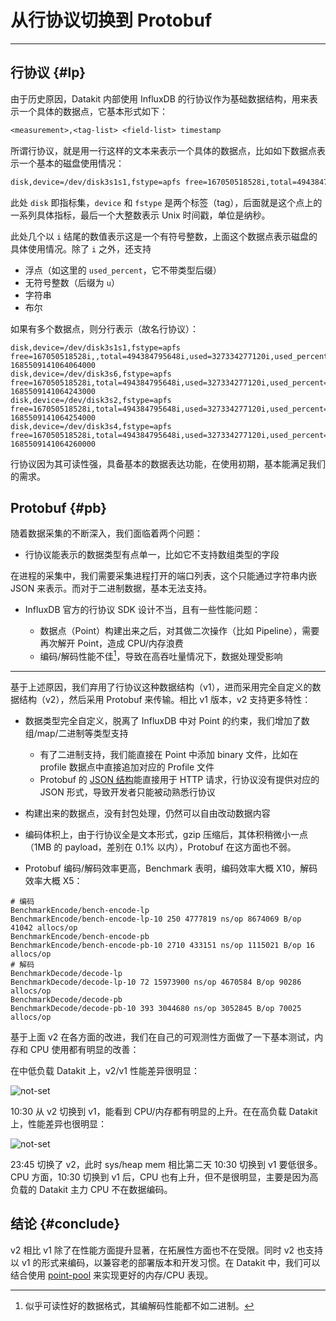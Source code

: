 # 从行协议切换到 Protobuf

---

## 行协议 {#lp}

由于历史原因，Datakit 内部使用 InfluxDB 的行协议作为基础数据结构，用来表示一个具体的数据点，它基本形式如下：

```txt
<measurement>,<tag-list> <field-list> timestamp
```

所谓行协议，就是用一行这样的文本来表示一个具体的数据点，比如如下数据点表示一个基本的磁盘使用情况：

```txt
disk,device=/dev/disk3s1s1,fstype=apfs free=167050518528i,total=494384795648i,used=327334277120i,used_percent=66.21042556354438 1685509141064064000
```

此处 `disk` 即指标集，`device` 和 `fstype` 是两个标签（tag），后面就是这个点上的一系列具体指标，最后一个大整数表示 Unix 时间戳，单位是纳秒。

此处几个以 `i` 结尾的数值表示这是一个有符号整数，上面这个数据点表示磁盘的具体使用情况。除了 `i` 之外，还支持

- 浮点（如这里的 `used_percent`，它不带类型后缀）
- 无符号整数（后缀为 `u`）
- 字符串
- 布尔

如果有多个数据点，则分行表示（故名行协议）：

``` text
disk,device=/dev/disk3s1s1,fstype=apfs free=167050518528i,,total=494384795648i,used=327334277120i,used_percent=66.21042556354438 1685509141064064000
disk,device=/dev/disk3s6,fstype=apfs free=167050518528i,total=494384795648i,used=327334277120i,used_percent=66.21042556354438 1685509141064243000
disk,device=/dev/disk3s2,fstype=apfs free=167050518528i,total=494384795648i,used=327334277120i,used_percent=66.21042556354438 1685509141064254000
disk,device=/dev/disk3s4,fstype=apfs free=167050518528i,total=494384795648i,used=327334277120i,used_percent=66.21042556354438 1685509141064260000
```

行协议因为其可读性强，具备基本的数据表达功能，在使用初期，基本能满足我们的需求。

## Protobuf {#pb}

随着数据采集的不断深入，我们面临着两个问题：

- 行协议能表示的数据类型有点单一，比如它不支持数组类型的字段

在进程的采集中，我们需要采集进程打开的端口列表，这个只能通过字符串内嵌 JSON 来表示。而对于二进制数据，基本无法支持。

- InfluxDB 官方的行协议 SDK 设计不当，且有一些性能问题：

    - 数据点（Point）构建出来之后，对其做二次操作（比如 Pipeline），需要再次解开 Point，造成 CPU/内存浪费
    - 编码/解码性能不佳[^1]，导致在高吞吐量情况下，数据处理受影响

[^1]: 似乎可读性好的数据格式，其编解码性能都不如二进制。

---

基于上述原因，我们弃用了行协议这种数据结构（v1），进而采用完全自定义的数据结构（v2），然后采用 Protobuf 来传输。相比 v1 版本，v2 支持更多特性：

- 数据类型完全自定义，脱离了 InfluxDB 中对 Point 的约束，我们增加了数组/map/二进制等类型支持

    - 有了二进制支持，我们能直接在 Point 中添加 binary 文件，比如在 profile 数据点中直接追加对应的 Profile 文件
    - Protobuf 的 [JSON 结构](apis.md#api-v1-write-body-pbjson-protocol)能直接用于 HTTP 请求，行协议没有提供对应的 JSON 形式，导致开发者只能被动熟悉行协议

- 构建出来的数据点，没有封包处理，仍然可以自由改动数据内容
- 编码体积上，由于行协议全是文本形式，gzip 压缩后，其体积稍微小一点（1MB 的 payload，差别在 0.1% 以内），Protobuf 在这方面也不弱。
- Protobuf 编码/解码效率更高，Benchmark 表明，编码效率大概 X10，解码效率大概 X5：

```shell
# 编码
BenchmarkEncode/bench-encode-lp
BenchmarkEncode/bench-encode-lp-10 250 4777819 ns/op 8674069 B/op 41042 allocs/op
BenchmarkEncode/bench-encode-pb
BenchmarkEncode/bench-encode-pb-10 2710 433151 ns/op 1115021 B/op 16   allocs/op
# 解码
BenchmarkDecode/decode-lp
BenchmarkDecode/decode-lp-10 72 15973900 ns/op 4670584 B/op 90286 allocs/op
BenchmarkDecode/decode-pb
BenchmarkDecode/decode-pb-10 393 3044680 ns/op 3052845 B/op 70025 allocs/op
```

基于上面 v2 在各方面的改进，我们在自己的可观测性方面做了一下基本测试，内存和 CPU 使用都有明显的改善：

在中低负载 Datakit 上，v2/v1 性能差异很明显：

![not-set](https://static.guance.com/images/datakit/lp-vs-pb/v1-v2-mid-pressure.png)

10:30 从 v2 切换到 v1，能看到 CPU/内存都有明显的上升。在在高负载 Datakit 上，性能差异也很明显：

![not-set](https://static.guance.com/images/datakit/lp-vs-pb/v1-v2-high-pressure.png)

23:45 切换了 v2，此时 sys/heap mem 相比第二天 10:30 切换到 v1 要低很多。CPU 方面，10:30 切换到 v1 后，CPU 也有上升，但不是很明显，主要是因为高负载的 Datakit 主力 CPU 不在数据编码。

## 结论 {#conclude}

v2 相比 v1 除了在性能方面提升显著，在拓展性方面也不在受限。同时 v2 也支持以 v1 的形式来编码，以兼容老的部署版本和开发习惯。在 Datakit 中，我们可以结合使用 [point-pool](datakit-conf.md#point-pool) 来实现更好的内存/CPU 表现。
